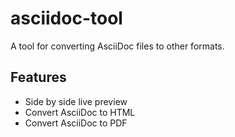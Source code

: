# asciidoc-tool

A tool for converting AsciiDoc files to other formats.

## Features

- Side by side live preview
- Convert AsciiDoc to HTML
- Convert AsciiDoc to PDF


